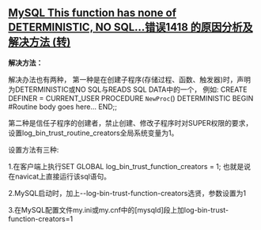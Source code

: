## [MySQL This function has none of DETERMINISTIC, NO SQL...错误1418 的原因分析及解决方法 (转)](http://www.cnblogs.com/xihong2014/p/5566383.html)

**解决方法：**

解决办法也有两种， 第一种是在创建子程序(存储过程、函数、触发器)时，声明为DETERMINISTIC或NO SQL与READS SQL DATA中的一个， 例如: CREATE DEFINER = CURRENT_USER PROCEDURE `NewProc`()   DETERMINISTIC BEGIN #Routine body goes here... END;;

第二种是信任子程序的创建者，禁止创建、修改子程序时对SUPER权限的要求，设置log_bin_trust_routine_creators全局系统变量为1。

设置方法有三种:

1.在客户端上执行SET GLOBAL log_bin_trust_function_creators = 1; 也就是说在navicat上直接运行该sql语句。

2.MySQL启动时，加上--log-bin-trust-function-creators选贤，参数设置为1

3.在MySQL配置文件my.ini或my.cnf中的[mysqld]段上加log-bin-trust-function-creators=1

 
